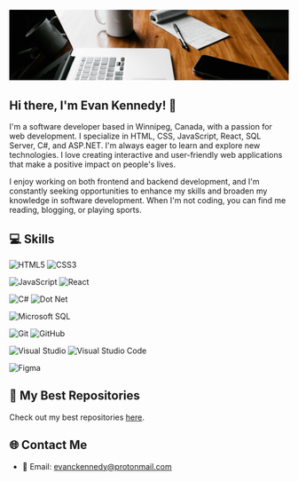 ![](./assets/office-cropped.jpg)

## Hi there, I'm Evan Kennedy! 👋

I'm a software developer based in Winnipeg, Canada, with a passion for web 
development. I specialize in HTML, CSS, JavaScript, React, SQL Server, C#, and ASP.NET. I'm always eager to 
learn and explore new technologies. I love creating interactive and user-friendly 
web applications that make a positive impact on people's lives.

I enjoy working on both frontend and backend development, and I'm constantly 
seeking opportunities to enhance my skills and broaden my knowledge in software 
development. When I'm not coding, you can find me reading, blogging, or playing sports.

## 💻 Skills
![HTML5](https://img.shields.io/badge/HTML5-E34F26?style=for-the-badge&logo=html5&logoColor=white)
![CSS3](https://img.shields.io/badge/CSS3-1572B6?style=for-the-badge&logo=css3&logoColor=white)

![JavaScript](https://img.shields.io/badge/JavaScript-323330?style=for-the-badge&logo=javascript&logoColor=F7DF1E)
![React](https://img.shields.io/badge/React-20232A?style=for-the-badge&logo=react&logoColor=61DAFB)

![C#](https://img.shields.io/badge/C%23-239120?style=for-the-badge&logo=c-sharp&logoColor=white)
![Dot Net](https://img.shields.io/badge/.NET-5C2D91?style=for-the-badge&logo=.net&logoColor=white)

![Microsoft SQL](https://img.shields.io/badge/Microsoft%20SQL%20Server-CC2927?style=for-the-badge&logo=microsoft%20sql%20server&logoColor=white)

![Git](https://img.shields.io/badge/GIT-E44C30?style=for-the-badge&logo=git&logoColor=white)
![GitHub](https://img.shields.io/badge/GitHub-100000?style=for-the-badge&logo=github&logoColor=white )

![Visual Studio](https://img.shields.io/badge/Visual_Studio-5C2D91?style=for-the-badge&logo=visual%20studio&logoColor=white)
![Visual Studio Code](https://img.shields.io/badge/Visual_Studio_Code-0078D4?style=for-the-badge&logo=visual%20studio%20code&logoColor=white)

![Figma](https://img.shields.io/badge/figma-%23F24E1E.svg?style=for-the-badge&logo=figma&logoColor=white)

## 🌟 My Best Repositories
Check out my best repositories [here](https://github.com/stars/evanckennedy/lists/best-repos).

## 🌐 Contact Me
- 📧 Email: [evanckennedy@protonmail.com](mailto:evanckennedy@protonmail.com)

<!-- ##
[![Evan's GitHub activity graph](https://github-readme-activity-graph.vercel.app/graph?username=evanckennedy&bg_color=000000&color=a2c4e6&line=a2e6e6&point=403d3d&area=true&hide_border=true)](https://github.com/ashutosh00710/github-readme-activity-graph) -->